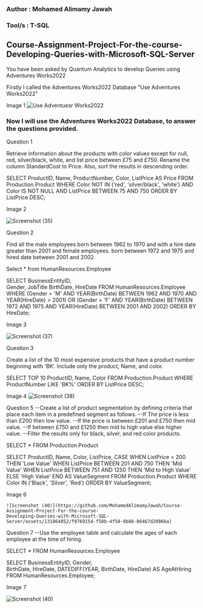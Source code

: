 ### Author : Mohamed Alimamy Jawah

### Tool/s : T-SQL


## Course-Assignment-Project-For-the-course-Developing-Queries-with-Microsoft-SQL-Server
You have been asked by Quantum Analytics to develop Queries using Adventures Works2022

Firstly I called the Adventures Works2022 Database "Use Adventures Works2022"

Image 1
![Use Adventuesr Works2022](https://github.com/MohamedAlimamyJawah/Course-Assignment-Project-For-the-course-Developing-Queries-with-Microsoft-SQL-Server/assets/131864852/3a1c9b15-442b-474a-8ec8-c4cb0222921e)


### Now I will use the Adventures Works2022 Database, to answer the questions provided.

Question 1

Retrieve information about the products with color values except for null, red, silver/black, white, and list price between £75 and £750. Rename the column StandardCost to Price. Also, sort the results in descending order.

SELECT 
    ProductID, 
    Name, 
    ProductNumber, 
    Color, 
    ListPrice AS Price
FROM 
    Production.Product
WHERE 
    Color NOT IN ('red', 'silver/black', 'white') AND
    Color IS NOT NULL AND
    ListPrice BETWEEN 75 AND 750
ORDER BY 
    ListPrice DESC;
    
Image 2

![Screenshot (35)](https://github.com/MohamedAlimamyJawah/Course-Assignment-Project-For-the-course-Developing-Queries-with-Microsoft-SQL-Server/assets/131864852/69a4a4ee-dd6c-4dfb-9668-08b1692d957d)


Question 2

Find all the male employees born between 1962 to 1970 and with a hire date greater than 2001 and female employees.
born between 1972 and 1975 and hired date between 2001 and 2002.

Select *
from HumanResources.Employee

SELECT 
    BusinessEntityID,  
    Gender, 
	JobTitle
    BirthDate, 
    HireDate
FROM 
    HumanResources.Employee
WHERE 
    (Gender = 'M' AND YEAR(BirthDate) BETWEEN 1962 AND 1970 AND YEAR(HireDate) > 2001)
    OR 
    (Gender = 'F' AND YEAR(BirthDate) BETWEEN 1972 AND 1975 AND YEAR(HireDate) BETWEEN 2001 AND 2002)
ORDER BY 
    HireDate;
    
Image 3

![Screenshot (37)](https://github.com/MohamedAlimamyJawah/Course-Assignment-Project-For-the-course-Developing-Queries-with-Microsoft-SQL-Server/assets/131864852/383724ac-b946-4c54-8bd6-ae3d50520e70)


Question 3

Create a list of the 10 most expensive products that have a product number beginning with ‘BK’. Include only the product, Name, and color.

SELECT TOP 10 
    ProductID, 
    Name, 
    Color
FROM 
    Production.Product
WHERE 
    ProductNumber LIKE 'BK%'
ORDER BY 
    ListPrice DESC;

Image 4
![Screenshot (38)](https://github.com/MohamedAlimamyJawah/Course-Assignment-Project-For-the-course-Developing-Queries-with-Microsoft-SQL-Server/assets/131864852/6659b5ae-c2af-4dad-8cc5-6996ed53d379)


Question 5
--Create a list of product segmentation by defining criteria that place each item in a predefined segment as follows.
--If The price is less than £200 then low value. 
--If the price is between £201 and £750 then mid value.
--If between £750 and £1250 then mid to high value else higher value. 
--Filter the results only for black, silver, and red color products.

SELECT *
FROM Production.Product

SELECT 
    ProductID, 
    Name, 
    Color, 
    ListPrice,
    CASE
        WHEN ListPrice < 200 THEN 'Low Value'
        WHEN ListPrice BETWEEN 201 AND 750 THEN 'Mid Value'
        WHEN ListPrice BETWEEN 751 AND 1250 THEN 'Mid to High Value'
        ELSE 'High Value'
    END AS ValueSegment
FROM 
    Production.Product
WHERE 
    Color IN ('Black', 'Silver', 'Red')
ORDER BY 
    ValueSegment;
    
Image 6

    ![Screenshot (40)](https://github.com/MohamedAlimamyJawah/Course-Assignment-Project-For-the-course-
    Developing-Queries-with-Microsoft-SQL-Server/assets/131864852/f976915d-f58b-4f50-9b80-86467d20866a)



Question 7
--Use the employee table and calculate the ages of each employee at the time of hiring.

SELECT * 
FROM HumanResources.Employee

SELECT 
    BusinessEntityID, 
    Gender,  
    BirthDate, 
    HireDate, 
    DATEDIFF(YEAR, BirthDate, HireDate) AS AgeAtHiring
FROM 
    HumanResources.Employee;

Image 7

![Screenshot (40)](https://github.com/MohamedAlimamyJawah/Course-Assignment-Project-For-the-course-Developing-Queries-with-Microsoft-SQL-Server/assets/131864852/2abb7887-1ed6-403c-bc0a-4bad2aff7d78)

